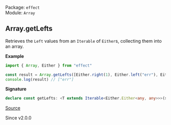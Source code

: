Package: `effect`<br />
Module: `Array`<br />

## Array.getLefts

Retrieves the `Left` values from an `Iterable` of `Either`s, collecting them into an array.

**Example**

```ts
import { Array, Either } from "effect"

const result = Array.getLefts([Either.right(1), Either.left("err"), Either.right(2)])
console.log(result) // ["err"]
```

**Signature**

```ts
declare const getLefts: <T extends Iterable<Either.Either<any, any>>>(self: T) => Array<Either.Either.Left<ReadonlyArray.Infer<T>>>
```

[Source](https://github.com/Effect-TS/effect/tree/main/packages/effect/src/Array.ts#L2653)

Since v2.0.0